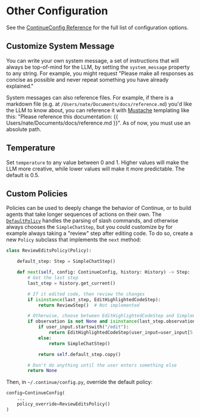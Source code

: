 # Other Configuration

See the [ContinueConfig Reference](../reference/config) for the full list of configuration options.

## Customize System Message

You can write your own system message, a set of instructions that will always be top-of-mind for the LLM, by setting the `system_message` property to any string. For example, you might request "Please make all responses as concise as possible and never repeat something you have already explained."

System messages can also reference files. For example, if there is a markdown file (e.g. at `/Users/nate/Documents/docs/reference.md`) you'd like the LLM to know about, you can reference it with [Mustache](http://mustache.github.io/mustache.5.html) templating like this: "Please reference this documentation: {{ Users/nate/Documents/docs/reference.md }}". As of now, you must use an absolute path.

## Temperature

Set `temperature` to any value between 0 and 1. Higher values will make the LLM more creative, while lower values will make it more predictable. The default is 0.5.

## Custom Policies

Policies can be used to deeply change the behavior of Continue, or to build agents that take longer sequences of actions on their own. The [`DefaultPolicy`](https://github.com/continuedev/continue/blob/main/continuedev/src/continuedev/plugins/policies/default.py) handles the parsing of slash commands, and otherwise always chooses the `SimpleChatStep`, but you could customize by for example always taking a "review" step after editing code. To do so, create a new `Policy` subclass that implements the `next` method:

```python
class ReviewEditsPolicy(Policy):

    default_step: Step = SimpleChatStep()

    def next(self, config: ContinueConfig, history: History) -> Step:
        # Get the last step
        last_step = history.get_current()

        # If it edited code, then review the changes
        if isinstance(last_step, EditHighlightedCodeStep):
            return ReviewStep()  # Not implemented

        # Otherwise, choose between EditHighlightedCodeStep and SimpleChatStep based on slash command
        if observation is not None and isinstance(last_step.observation, UserInputObservation):
            if user_input.startswith("/edit"):
                return EditHighlightedCodeStep(user_input=user_input[5:])
            else:
                return SimpleChatStep()

            return self.default_step.copy()

        # Don't do anything until the user enters something else
        return None
```

Then, in `~/.continue/config.py`, override the default policy:

```python
config=ContinueConfig(
    ...
    policy_override=ReviewEditsPolicy()
)
```
